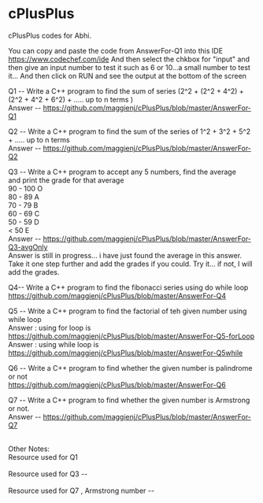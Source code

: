 # cPlusPlus
cPlusPlus codes for Abhi.

You can copy and paste the code from AnswerFor-Q1 into this IDE <https://www.codechef.com/ide>
And then select the chkbox for "input" and then give an input number to test it such as 6 or 10...a small number to test it...
And then click on RUN and see the output at the bottom of the screen


Q1 --
Write a C++ program to find the sum of series (2^2 + (2^2 + 4^2) + (2^2 + 4^2 + 6^2) + ..... up to n terms ) </br>
Answer -- <https://github.com/maggienj/cPlusPlus/blob/master/AnswerFor-Q1>

Q2 --
Write a C++ program to find the sum of the series of 1^2 + 3^2 + 5^2 + ..... up to n terms </br>
Answer -- <https://github.com/maggienj/cPlusPlus/blob/master/AnswerFor-Q2>

Q3 -- 
Write a C++ program to accept any 5 numbers, find the average </br>
and print the grade for that average <br>
90 - 100   O </br>
80 - 89    A </BR>
70 - 79    B </br>
60 - 69    C  </br>
50 - 59    D  </br>
< 50       E  </br>
Answer -- <https://github.com/maggienj/cPlusPlus/blob/master/AnswerFor-Q3-avgOnly> </br>
Answer is still in progress... i have just found the average in this answer. Take it one step further and add the grades if you could. Try it... if not, I will add the grades.


Q4-- 
Write a C++ program to find the fibonacci series using do while loop </br>
<https://github.com/maggienj/cPlusPlus/blob/master/AnswerFor-Q4> </br>

Q5 --
Write a C++ program to find the factorial of teh given number using while loop </br>
Answer : using for loop is <https://github.com/maggienj/cPlusPlus/blob/master/AnswerFor-Q5-forLoop> </br>
Answer : using while loop is <https://github.com/maggienj/cPlusPlus/blob/master/AnswerFor-Q5while> </br>

Q6 --
Write a C++ program to find whether the given number is palindrome or not </br>
<https://github.com/maggienj/cPlusPlus/blob/master/AnswerFor-Q6> </br>





Q7 --
Write a C++ program to find whether the given number is Armstrong or not. </br>
Answer -- <https://github.com/maggienj/cPlusPlus/blob/master/AnswerFor-Q7>



</br>
Other Notes:  </br>
Resource used for Q1 </br>
<http://www.thecrazyprogrammer.com/2011/03/c-program-to-find-sum-of-square-of-n.html> </br>
Resource used for Q3 -- <br>
<http://programmingknowledgeblog.blogspot.com/2013/04/write-c-program-that-calculates-average.html> </br>
Resource used for Q7 , Armstrong number -- </br>
<http://www.programiz.com/cpp-programming/examples/check-armstrong-number>

